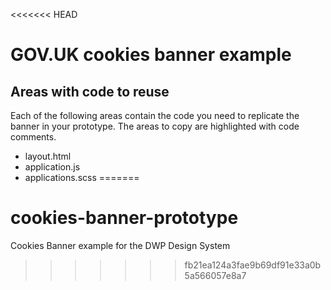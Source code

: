 <<<<<<< HEAD
# GOV.UK cookies banner example

## Areas with code to reuse

Each of the following areas contain the code you need to replicate the banner in your prototype. The areas to copy are highlighted with code comments.

- layout.html
- application.js
- applications.scss
=======
# cookies-banner-prototype
Cookies Banner example for the DWP Design System
>>>>>>> fb21ea124a3fae9b69df91e33a0b5a566057e8a7
